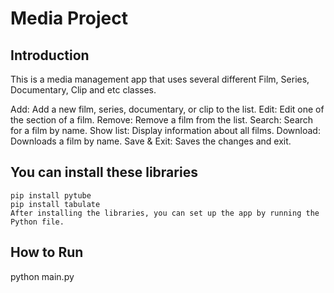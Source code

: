 # Media Project


## Introduction

This is a media management app that uses several different Film, Series, Documentary, Clip and etc classes.

Add: Add a new film, series, documentary, or clip to the list.
Edit: Edit one of the section of a film.
Remove: Remove a film from the list.
Search: Search for a film by name.
Show list: Display information about all films.
Download: Downloads a film by name.
Save & Exit: Saves the changes and exit.


## You can install these libraries 

```
pip install pytube
pip install tabulate
After installing the libraries, you can set up the app by running the Python file.
```

## How to Run
python main.py
